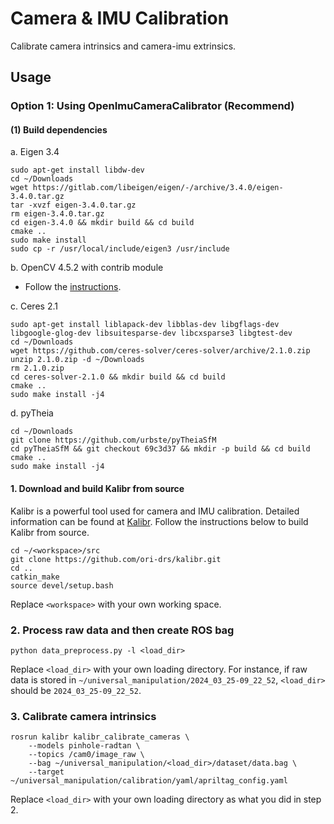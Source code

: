 # Camera & IMU Calibration
Calibrate camera intrinsics and camera-imu extrinsics.

## Usage
### Option 1: Using OpenImuCameraCalibrator (Recommend)
#### (1) Build dependencies
a. Eigen 3.4
```
sudo apt-get install libdw-dev
cd ~/Downloads
wget https://gitlab.com/libeigen/eigen/-/archive/3.4.0/eigen-3.4.0.tar.gz
tar -xvzf eigen-3.4.0.tar.gz
rm eigen-3.4.0.tar.gz
cd eigen-3.4.0 && mkdir build && cd build
cmake ..
sudo make install
sudo cp -r /usr/local/include/eigen3 /usr/include
```

b. OpenCV 4.5.2 with contrib module
- Follow the [instructions](https://viking-drone.com/wiki/installing-opencv-4-5-2/).

c. Ceres 2.1
```
sudo apt-get install liblapack-dev libblas-dev libgflags-dev libgoogle-glog-dev libsuitesparse-dev libcxsparse3 libgtest-dev
cd ~/Downloads
wget https://github.com/ceres-solver/ceres-solver/archive/2.1.0.zip
unzip 2.1.0.zip -d ~/Downloads
rm 2.1.0.zip
cd ceres-solver-2.1.0 && mkdir build && cd build
cmake ..
sudo make install -j4
```
d. pyTheia
```
cd ~/Downloads
git clone https://github.com/urbste/pyTheiaSfM
cd pyTheiaSfM && git checkout 69c3d37 && mkdir -p build && cd build
cmake ..
sudo make install -j4
```

#### 1. Download and build Kalibr from source
Kalibr is a powerful tool used for camera and IMU calibration. Detailed information can be found at [Kalibr](https://github.com/ethz-asl/kalibr). Follow the instructions below to build Kalibr from source.
```
cd ~/<workspace>/src
git clone https://github.com/ori-drs/kalibr.git
cd ..
catkin_make
source devel/setup.bash
```
Replace `<workspace>` with your own working space.

### 2. Process raw data and then create ROS bag
```
python data_preprocess.py -l <load_dir>
```
Replace `<load_dir>` with your own loading directory. For instance, if raw data is stored in `~/universal_manipulation/2024_03_25-09_22_52`, `<load_dir>` should be `2024_03_25-09_22_52`. 

### 3. Calibrate camera intrinsics
```
rosrun kalibr kalibr_calibrate_cameras \
    --models pinhole-radtan \
    --topics /cam0/image_raw \
    --bag ~/universal_manipulation/<load_dir>/dataset/data.bag \
    --target ~/universal_manipulation/calibration/yaml/apriltag_config.yaml
```
Replace `<load_dir>` with your own loading directory as what you did in step 2.
